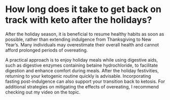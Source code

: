# How long does it take to get back on track with keto after the holidays?

After the holiday season, it is beneficial to resume healthy habits as soon as possible, rather than extending indulgence from Thanksgiving to New Year’s. Many individuals may overestimate their overall health and cannot afford prolonged periods of overeating.

A practical approach is to enjoy holiday meals while using digestive aids, such as digestive enzymes containing betaine hydrochloride, to facilitate digestion and enhance comfort during meals. After the holiday festivities, returning to your ketogenic routine quickly is advisable. Incorporating fasting post-indulgence can also support your transition back to ketosis. For additional strategies on mitigating the effects of overeating, I recommend checking out my video on the topic.